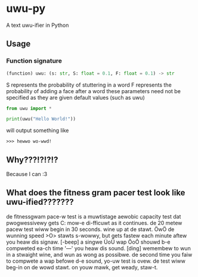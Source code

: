 # uwu-py
A text uwu-ifier in Python

## Usage
### Function signature
```py
(function) uwu: (s: str, S: float = 0.1, F: float = 0.1) -> str
```
S represents the probability of stuttering in a word
F represents the probability of adding a face after a word
these parameters need not be specified as they are given default values
(such as uwu)

```python
from uwu import *

print(uwu("Hello World!"))
```

will output something like
```console
>>> hewwo wo-wwd!
```

## Why???!?!?!?
Because I can :3

## What does the fitness gram pacer test look like uwu-ified???????

de fitnessgwam pace-w test is a muwtistage aewobic capacity test dat pwogwessivewy gets C: mow-e di-fficuwt as it continues. de 20 metew pacew test wiww begin 
in 30 seconds. wine up at de stawt. ÖwÖ de wunning speed >O> stawts s-wowwy, but gets fastew each minute aftew you heaw dis signaw. [-beep] a singwe ÜoÜ wap ŌoŌ shouwd b-e compweted ea-ch time '—' you heaw dis sound. [ding] wemembew to wun in a stwaight wine, and wun as wong as possibwe. de second time you faiw to compwete a wap befowe d-e sound, yo-uw test is ovew. de test wiww beg-in on de wowd stawt. on youw mawk, get weady, staw-t.
